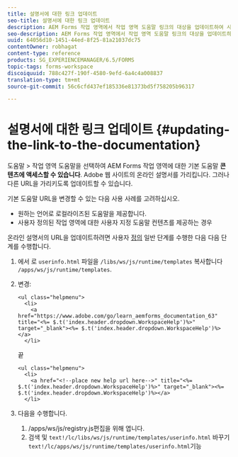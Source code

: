 ```yaml
---
title: 설명서에 대한 링크 업데이트
seo-title: 설명서에 대한 링크 업데이트
description: AEM Forms 작업 영역에서 작업 영역 도움말 링크의 대상을 업데이트하여 사용자 지정 문서 링크를 가리키는 방법.
seo-description: AEM Forms 작업 영역에서 작업 영역 도움말 링크의 대상을 업데이트하여 사용자 지정 문서 링크를 가리키는 방법.
uuid: 64056d10-1451-44ed-8f25-81a21037dc75
contentOwner: robhagat
content-type: reference
products: SG_EXPERIENCEMANAGER/6.5/FORMS
topic-tags: forms-workspace
discoiquuid: 788c427f-190f-4580-9efd-6a4c4a008837
translation-type: tm+mt
source-git-commit: 56c6cfd437ef185336e81373bd5f758205b96317

---
```



# 설명서에 대한 링크 업데이트 {#updating-the-link-to-the-documentation}

도움말 > 작업 영역 도움말을 선택하여 AEM Forms 작업 영역에 대한 기본 도움말 **콘텐츠에 액세스할 수 있습니다**. Adobe 웹 사이트의 온라인 설명서를 가리킵니다. 그러나 다른 URL을 가리키도록 업데이트할 수 있습니다.

기본 도움말 URL을 변경할 수 있는 다음 사용 사례를 고려하십시오.

* 원하는 언어로 로컬라이즈된 도움말을 제공합니다.
* 사용자 정의된 작업 영역에 대한 사용자 지정 도움말 컨텐츠를 제공하는 경우

온라인 설명서의 URL을 업데이트하려면 사용자 [정의](/help/forms/using/generic-steps-html-workspace-customization.md) 일반 단계를 수행한 다음 다음 단계를 수행합니다.

1. 에서 로 `userinfo.html` 파일을 `/libs/ws/js/runtime/templates` 복사합니다 `/apps/ws/js/runtime/templates`.
1. 변경:

   ```
   <ul class="helpmenu">
     <li>
       <a href="https://www.adobe.com/go/learn_aemforms_documentation_63" title="<%= $.t('index.header.dropdown.WorkspaceHelp')%>" target="_blank"><%= $.t('index.header.dropdown.WorkspaceHelp')%></a>
     </li>
   ```

   끝

   ```
   <ul class="helpmenu">
     <li>
       <a href="<!--place new help url here-->" title="<%= $.t('index.header.dropdown.WorkspaceHelp')%>" target="_blank"><%= $.t('index.header.dropdown.WorkspaceHelp')%></a>
     </li>
   ```

1. 다음을 수행합니다.

   1. /apps/ws/js/registry.js편집을 위해 엽니다.
   1. 검색 및 `text!/lc/libs/ws/js/runtime/templates/userinfo.html` 바꾸기 `text!/lc/apps/ws/js/runtime/templates/userinfo.html`기능
